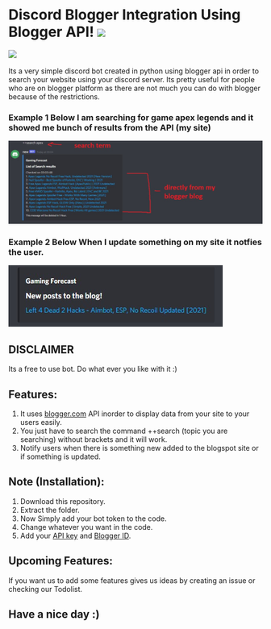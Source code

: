 # Discord Blogger Integration Using Blogger API! <img src="https://raw.githubusercontent.com/MartinHeinz/MartinHeinz/master/wave.gif" width="30px">

<img src="https://github.com/itsOwen/discord-blogger-integration/blob/master/intro_logo.png">

Its a very simple discord bot created in python using blogger api in order to search your website using your discord server. Its pretty useful for people who are on blogger platform as there are not much you can do with blogger because of the restrictions.

### Example 1 Below I am searching for game apex legends and it showed me bunch of results from the API (my site)
<img src="https://github.com/itsOwen/discord-blogger-integration/blob/master/demo1.jpg">

### Example 2 Below When I update something on my site it notfies the user.
<img src="https://github.com/itsOwen/discord-blogger-integration/blob/master/demo2.jpg">

## DISCLAIMER
Its a free to use bot. Do what ever you like with it :)

## Features:
1. It uses [blogger.com](https://blogger.com) API inorder to display data from your site to your users easily.
2. You just have to search the command ++search (topic you are searching) without brackets and it will work.
3. Notify users when there is something new added to the blogspot site or if something is updated.

## Note (Installation):
1. Download this repository.
2. Extract the folder.
3. Now Simply add your bot token to the code.
4. Change whatever you want in the code.
5. Add your [API key](https://developers.google.com/blogger/docs/3.0/using) and [Blogger ID](https://subinsb.com/how-to-find-blogger-blog-id/).

## Upcoming Features:
If you want us to add some features gives us ideas by creating an issue or checking our Todolist.

## Have a nice day :)
